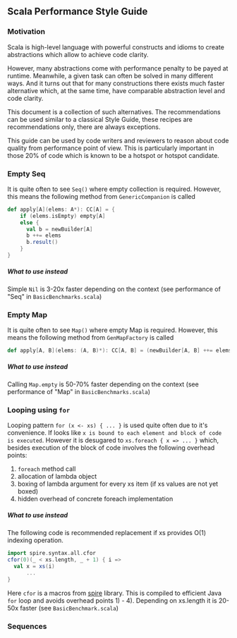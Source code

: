 ## Scala Performance Style Guide 

### Motivation

Scala is high-level language with powerful constructs and idioms to
create abstractions which allow to achieve code clarity.

However, many abstractions come with performance penalty to be payed at runtime.
Meanwhile, a given task can often be solved in many different ways. 
And it turns out that for many constructions there exists much faster alternative
which, at the same time, have comparable abstraction level and code clarity.

This document is a collection of such alternatives. The recommendations can be used
similar to a classical Style Guide, these recipes are recommendations only, there are
always exceptions.

This guide can be used by code writers and reviewers to reason about code quality from
performance point of view.
This is particularly important in those 20% of code which is known to be a hotspot or
hotspot candidate.

### Empty Seq

It is quite often to see `Seq()` where empty collection is required.
However, this means the following method from `GenericCompanion` is called

```scala
def apply[A](elems: A*): CC[A] = {
    if (elems.isEmpty) empty[A]
    else {
      val b = newBuilder[A]
      b ++= elems
      b.result()
    }
}
```

##### What to use instead

Simple `Nil` is 3-20x faster depending on the context 
(see  performance of "Seq" in `BasicBenchmarks.scala`)

### Empty Map

It is quite often to see `Map()` where empty Map is required.
However, this means the following method from `GenMapFactory` is called

```scala
def apply[A, B](elems: (A, B)*): CC[A, B] = (newBuilder[A, B] ++= elems).result()
```
##### What to use instead

Calling `Map.empty` is 50-70% faster depending on the context 
(see  performance of "Map" in `BasicBenchmarks.scala`)


### Looping using `for`

Looping pattern `for (x <- xs) { ... }` is used quite often due to it's convenience.
If looks like `x is bound to each element and block of code is executed`.
However it is desugared to `xs.foreach { x => ... }` which, besides
execution of the block of code involves the following overhead points:
1) `foreach` method call
2) allocation of lambda object
3) boxing of lambda argument for every xs item (if xs values are not yet boxed)
4) hidden overhead of concrete foreach implementation

##### What to use instead

The following code is recommended replacement if xs provides O(1) indexing operation.

```scala
import spire.syntax.all.cfor
cfor(0)(_ < xs.length, _ + 1) { i => 
  val x = xs(i)
      ...
}
```

Here `cfor` is a macros from [spire](https://github.com/non/spire) library.
This is compiled to efficient Java `for` loop and avoids overhead points 1) - 4).
Depending on xs.length it is 20-50x faster (see `BasicBenchmark.scala`)

### Sequences


